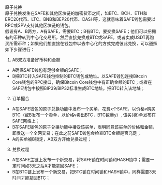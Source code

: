 原子兑换  
    原子兑换发生在SAFE和其他区块链的加密货币之间，如BTC、BCH、ETH和ERC20代币、LTC、BNB和BEP20代币、DASH等，这就意味着SAFE钱包需要以RPC或SPV支持其他区块链的钱包。  
    假设有A、B两方，A有SAFE，需要BTC；B有BTC，要交换SAFE；他们可以把拥有的币种转到中心化交易所，然后直接兑换成BTC或SAFE，或者卖成USDT再购买所需币种；如果他们想直接在钱包中以去中心化的方式完成彼此兑换，可以遵照如下步骤进行：

1.  AB双方准备好币种和金额
   - A确保SAFE钱包有足够金额的SAFE；
   - B把BTC转入SAFE钱包控制的BTC钱包或地址。以SAFE钱包连接Bitcoin Core钱包的RPC接口，确保Bitcoin Core钱包中有正确金额的BTC；或者在SAFE钱包中按照BIP39/BIP32标准生成BTC地址，把BTC转入该地址；

2.  订单撮合
  - A在SAFE钱包的原子兑换功能中发布一个买单，花费x个SAFE，以价格v购买BTC（或B发布一个卖单，以价格v卖出BTC，BTC数量y）, 该买(卖)单发布在SAFE网络上；
  - B在SAFE钱包的原子兑换功能中接受该买单，表明同意该买单的价格和金额，即发送一个全网交易；在此之前SAFE钱包会检查BTC金额是否充足；
  - A的买单被B锁定，AB双方开始兑换过程；

3. 兑换过程
  - A在SAFE主链上发布一个新交易，将SAFE锁在时间锁和HASH锁中；需要一定时间如3天之后A才能拿回SAFE；
  - B在BTC链上发布一个新交易，把BTC锁在时间锁和HASH锁中，同样需要3天时间才能拿回BTC；
